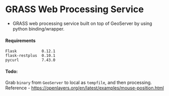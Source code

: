 # GRASS Web Processing Service

* GRASS web processing service built on top of GeoServer by using python binding/wrapper.

#### Requirements       
    Flask           0.12.1     
    flask-restplus  0.10.1          
    pycurl          7.43.0  
       
#### Todo:
Grab `binary` from `GeoServer` to local as `tempfile`, and then processing.  
Reference - https://openlayers.org/en/latest/examples/mouse-position.html  

